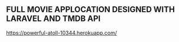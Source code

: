## FULL MOVIE APPLOCATION DESIGNED WITH LARAVEL AND TMDB API 
https://powerful-atoll-10344.herokuapp.com/



